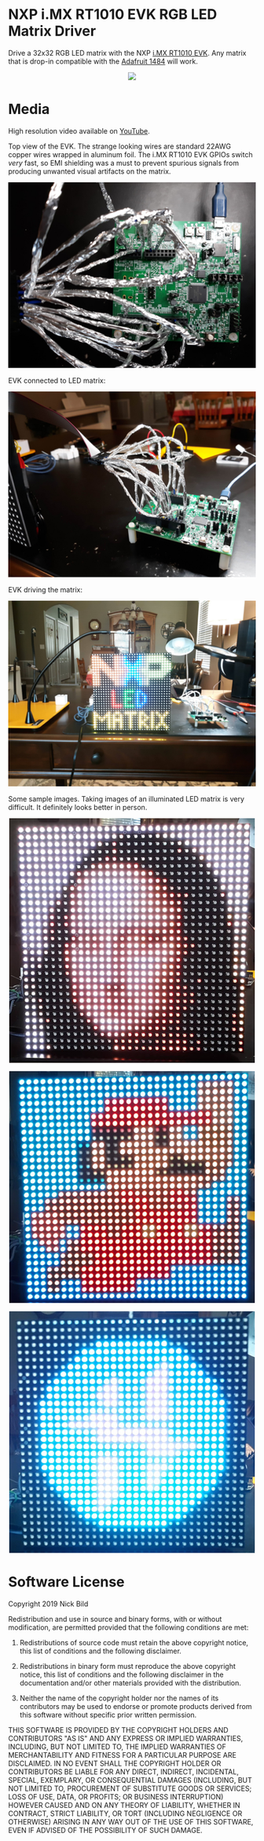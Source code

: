 # NXP i.MX RT1010 EVK RGB LED Matrix Driver

Drive a 32x32 RGB LED matrix with the NXP [i.MX RT1010 EVK](http://nxp.com/imxrt1010evk).  Any matrix that is drop-in compatible with the [Adafruit 1484](https://www.adafruit.com/product/1484) will work.

<p align="center">
<img src="https://raw.githubusercontent.com/nickbild/nxp_led_matrix_driver/master/media/matrix.gif">
</p>

# Media

High resolution video available on [YouTube](https://www.youtube.com/watch?v=qah41zP-ang).

Top view of the EVK.  The strange looking wires are standard 22AWG copper wires wrapped in aluminum foil.  The i.MX RT1010 EVK GPIOs switch *very* fast, so EMI shielding was a must to prevent spurious signals from producing unwanted visual artifacts on the matrix.

![EVK Top](https://github.com/nickbild/nxp_led_matrix_driver/raw/master/media/mimxrt1010-evk_top_sm.jpg)

EVK connected to LED matrix:

![EVK connected](https://github.com/nickbild/nxp_led_matrix_driver/raw/master/media/mimxrt1010-evk_connected_sm.jpg)

EVK driving the matrix:

![EVK driving matrix](https://github.com/nickbild/nxp_led_matrix_driver/raw/master/media/nxp_matrix_sm.jpg)

Some sample images.  Taking images of an illuminated LED matrix is very difficult.  It definitely looks better in person.

<p align="center">
<img src="https://github.com/nickbild/nxp_led_matrix_driver/raw/master/media/mona_lisa_sm.jpg">
</p>

<p align="center">
<img src="https://github.com/nickbild/nxp_led_matrix_driver/raw/master/media/mario_sm.jpg">
</p>

<p align="center">
<img src="https://github.com/nickbild/nxp_led_matrix_driver/raw/master/media/hackster_sm.jpg">
</p>

# Software License

Copyright 2019 Nick Bild

Redistribution and use in source and binary forms, with or without modification, are permitted provided that the following conditions are met:

1. Redistributions of source code must retain the above copyright notice, this list of conditions and the following disclaimer.

2. Redistributions in binary form must reproduce the above copyright notice, this list of conditions and the following disclaimer in the documentation and/or other materials provided with the distribution.

3. Neither the name of the copyright holder nor the names of its contributors may be used to endorse or promote products derived from this software without specific prior written permission.

THIS SOFTWARE IS PROVIDED BY THE COPYRIGHT HOLDERS AND CONTRIBUTORS "AS IS" AND ANY EXPRESS OR IMPLIED WARRANTIES, INCLUDING, BUT NOT LIMITED TO, THE IMPLIED WARRANTIES OF MERCHANTABILITY AND FITNESS FOR A PARTICULAR PURPOSE ARE DISCLAIMED. IN NO EVENT SHALL THE COPYRIGHT HOLDER OR CONTRIBUTORS BE LIABLE FOR ANY DIRECT, INDIRECT, INCIDENTAL, SPECIAL, EXEMPLARY, OR CONSEQUENTIAL DAMAGES (INCLUDING, BUT NOT LIMITED TO, PROCUREMENT OF SUBSTITUTE GOODS OR SERVICES; LOSS OF USE, DATA, OR PROFITS; OR BUSINESS INTERRUPTION) HOWEVER CAUSED AND ON ANY THEORY OF LIABILITY, WHETHER IN CONTRACT, STRICT LIABILITY, OR TORT (INCLUDING NEGLIGENCE OR OTHERWISE) ARISING IN ANY WAY OUT OF THE USE OF THIS SOFTWARE, EVEN IF ADVISED OF THE POSSIBILITY OF SUCH DAMAGE.
